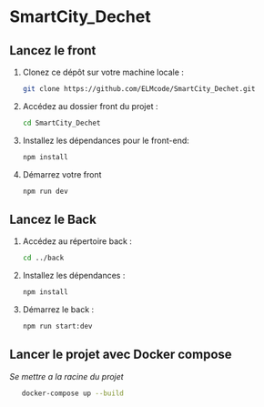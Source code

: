 # SmartCity_Dechet

## Lancez le front

1. Clonez ce dépôt sur votre machine locale :

    ```sh
    git clone https://github.com/ELMcode/SmartCity_Dechet.git
    ```

2. Accédez au dossier front du projet :

    ```sh
    cd SmartCity_Dechet
    ```

3. Installez les dépendances pour le front-end:

    ```sh
    npm install
    ```
4. Démarrez votre front

    ```sh
   npm run dev
   ```
## Lancez le Back 

1. Accédez au répertoire back :
    ```sh 
   cd ../back
   ```
2. Installez les dépendances : 
    ```sh 
   npm install
   ```
3. Démarrez le back : 
    ```sh 
   npm run start:dev
   ```

## Lancer le projet avec Docker compose
*Se mettre a la racine du projet*

```sh 
   docker-compose up --build
   ```
